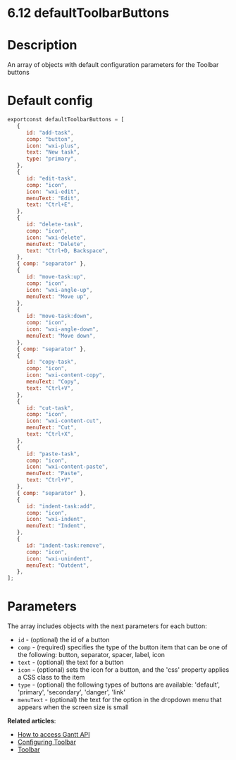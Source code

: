 # 6.12 defaultToolbarButtons

# **Description**

An array of objects with default configuration parameters for the Toolbar buttons

# **Default config**

```jsx
exportconst defaultToolbarButtons = [
   {
      id: "add-task",
      comp: "button",
      icon: "wxi-plus",
      text: "New task",
      type: "primary",
   },
   {
      id: "edit-task",
      comp: "icon",
      icon: "wxi-edit",
      menuText: "Edit",
      text: "Ctrl+E",
   },
   {
      id: "delete-task",
      comp: "icon",
      icon: "wxi-delete",
      menuText: "Delete",
      text: "Ctrl+D, Backspace",
   },
   { comp: "separator" },
   {
      id: "move-task:up",
      comp: "icon",
      icon: "wxi-angle-up",
      menuText: "Move up",
   },
   {
      id: "move-task:down",
      comp: "icon",
      icon: "wxi-angle-down",
      menuText: "Move down",
   },
   { comp: "separator" },
   {
      id: "copy-task",
      comp: "icon",
      icon: "wxi-content-copy",
      menuText: "Copy",
      text: "Ctrl+V",
   },
   {
      id: "cut-task",
      comp: "icon",
      icon: "wxi-content-cut",
      menuText: "Cut",
      text: "Ctrl+X",
   },
   {
      id: "paste-task",
      comp: "icon",
      icon: "wxi-content-paste",
      menuText: "Paste",
      text: "Ctrl+V",
   },
   { comp: "separator" },
   {
      id: "indent-task:add",
      comp: "icon",
      icon: "wxi-indent",
      menuText: "Indent",
   },
   {
      id: "indent-task:remove",
      comp: "icon",
      icon: "wxi-unindent",
      menuText: "Outdent",
   },
];

```

# **Parameters**

The array includes objects with the next parameters for each button:

- `id` - (optional) the id of a button
- `comp` - (required) specifies the type of the button item that can be one of the following: button, separator, spacer, label, icon
- `text` - (optional) the text for a button
- `icon` - (optional) sets the icon for a button, and the 'css' property applies a CSS class to the item
- `type` - (optional) the following types of buttons are available: 'default', 'primary', 'secondary', 'danger', 'link'
- `menuText` - (optional) the text for the option in the dropdown menu that appears when the screen size is small

**Related articles**:

- [How to access Gantt API](https://docs.svar.dev/react/gantt/api/how_to_access_api)
- [Configuring Toolbar](https://docs.svar.dev/react/gantt/guides/configuration/toolbar)
- [Toolbar](https://docs.svar.dev/react/gantt/helpers/toolbar_component)